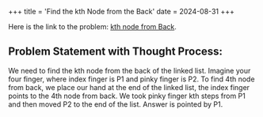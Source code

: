 +++
title = 'Find the kth Node from the Back'
date = 2024-08-31
+++


Here is the link to the problem: [kth node from Back](https://www.youtube.com/watch?v=M5tQ4fJMsr0&list=PLk6CEY9XxSICJ0XSI7fbQFiEpDHISJxqT&index=1).

## Problem Statement with Thought Process:

We need to find the kth node from the back of the linked list. Imagine your four finger, where index finger is P1 and pinky finger is P2. To find 4th node from back, we place our hand at the end of the linked list, the index finger points to the 4th node from back. We took pinky finger kth steps from P1 and then moved P2 to the end of the list. Answer is pointed by P1. 
